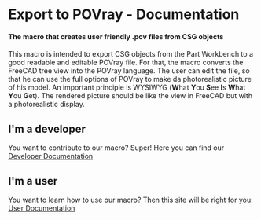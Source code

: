 # Export to POVray - Documentation
#### The macro that creates user friendly .pov files from CSG objects

This macro is intended to export CSG objects from the Part Workbench to a good readable and editable POVray file. For that, the macro converts the FreeCAD tree view into the POVray language.
The user can edit the file, so that he can use the full options of POVray to make da photorealistic picture of his model. An important principle is WYSIWYG (**W**hat **Y**ou **S**ee **I**s **W**hat **Y**ou **G**et). The rendered picture should be like the view in FreeCAD but with a photorealistic display.

## I'm a developer
You want to contribute to our macro? Super! Here you can find our [Developer Documentation](developer.md)

## I'm a user
You want to learn how to use our macro? Then this site will be right for you: [User Documentation](user.md)
